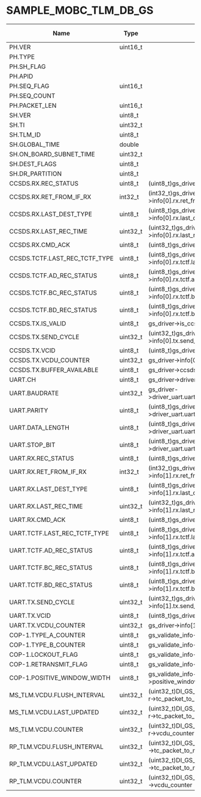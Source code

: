 # SAMPLE_MOBC_TLM_DB_GS

Name|Type|Exp.|Octet Pos.|bit Pos.|bit Len.|HEX|Status|Desc.|Note
-|-|-|-|-|-|-|-|-|-
PH.VER|uint16_t||0|0|3|||
PH.TYPE|||0|3|1|||
PH.SH_FLAG|||0|4|1|||
PH.APID|||0|5|11|||
PH.SEQ_FLAG|uint16_t||2|0|2|||
PH.SEQ_COUNT|||2|2|14|||
PH.PACKET_LEN|uint16_t||4|0|16|||||
SH.VER|uint8_t||6|0|8|||||
SH.TI|uint32_t||7|0|32|||||
SH.TLM_ID|uint8_t||11|0|8|o||||
SH.GLOBAL_TIME|double||12|0|64|||||
SH.ON_BOARD_SUBNET_TIME|uint32_t||20|0|32|||||
SH.DEST_FLAGS|uint8_t||24|0|8|o||||
SH.DR_PARTITION|uint8_t||25|0|8|||||
CCSDS.RX.REC_STATUS|uint8_t|(uint8_t)gs_driver->info[0].rx.rec_status|26|0|8||2.7|||
CCSDS.RX.RET_FROM_IF_RX|int32_t|(int32_t)gs_driver->info[0].rx.ret_from_if_rx|27|0|32|||||
CCSDS.RX.LAST_DEST_TYPE|uint8_t|(uint8_t)gs_driver->info[0].rx.last_dest_type|31|0|8||5.2|||
CCSDS.RX.LAST_REC_TIME|uint32_t|(uint32_t)gs_driver->info[0].rx.last_rec_time|32|0|32|||||
CCSDS.RX.CMD_ACK|uint8_t|(uint8_t)gs_driver->info[0].rx.cmd_ack|36|0|8||13.1|||
CCSDS.TCTF.LAST_REC_TCTF_TYPE|uint8_t|(uint8_t)gs_driver->info[0].rx.tctf.last_rec_tctf_type|37|0|8||3.2|||
CCSDS.TCTF.AD_REC_STATUS|uint8_t|(uint8_t)gs_driver->info[0].rx.tctf.ad_rec_status|38|0|8||18.1|||
CCSDS.TCTF.BC_REC_STATUS|uint8_t|(uint8_t)gs_driver->info[0].rx.tctf.bc_rec_status|39|0|8||18.1|||
CCSDS.TCTF.BD_REC_STATUS|uint8_t|(uint8_t)gs_driver->info[0].rx.tctf.bd_rec_status|40|0|8||18.1|||
CCSDS.TX.IS_VALID|uint8_t|gs_driver->is_ccsds_tx_valid|41|0|8||2.8|||
CCSDS.TX.SEND_CYCLE|uint32_t|(uint32_t)gs_driver->info[0].tx.send_cycle|42|0|32|||||
CCSDS.TX.VCID|uint8_t|(uint8_t)gs_driver->info[0].tx.vcid|46|0|8||3.3|||
CCSDS.TX.VCDU_COUNTER|uint32_t|gs_driver->info[0].tx.vcdu_counter|47|0|32|||||
CCSDS.TX.BUFFER_AVAILABLE|uint8_t|gs_driver->ccsds_info.buffer_num|51|0|8|||||
UART.CH|uint8_t|gs_driver->driver_uart.uart_config.ch|52|0|8|||||
UART.BAUDRATE|uint32_t|gs_driver->driver_uart.uart_config.baudrate|53|0|32|||||
UART.PARITY|uint8_t|(uint8_t)gs_driver->driver_uart.uart_config.parity_settings|57|0|8||5.3|||
UART.DATA_LENGTH|uint8_t|(uint8_t)gs_driver->driver_uart.uart_config.data_length|58|0|8||2.9|||
UART.STOP_BIT|uint8_t|(uint8_t)gs_driver->driver_uart.uart_config.stop_bit|59|0|8||3.4|||
UART.RX.REC_STATUS|uint8_t|(uint8_t)gs_driver->info[1].rx.rec_status|60|0|8||2.7|||
UART.RX.RET_FROM_IF_RX|int32_t|(int32_t)gs_driver->info[1].rx.ret_from_if_rx|61|0|32|||||
UART.RX.LAST_DEST_TYPE|uint8_t|(uint8_t)gs_driver->info[1].rx.last_dest_type|65|0|8||5.2|||
UART.RX.LAST_REC_TIME|uint32_t|(uint32_t)gs_driver->info[1].rx.last_rec_time|66|0|32|||||
UART.RX.CMD_ACK|uint8_t|(uint8_t)gs_driver->info[1].rx.cmd_ack|70|0|8||13.1|||
UART.TCTF.LAST_REC_TCTF_TYPE|uint8_t|(uint8_t)gs_driver->info[1].rx.tctf.last_rec_tctf_type|71|0|8||3.2|||
UART.TCTF.AD_REC_STATUS|uint8_t|(uint8_t)gs_driver->info[1].rx.tctf.ad_rec_status|72|0|8||18.1|||
UART.TCTF.BC_REC_STATUS|uint8_t|(uint8_t)gs_driver->info[1].rx.tctf.bc_rec_status|73|0|8||18.1|||
UART.TCTF.BD_REC_STATUS|uint8_t|(uint8_t)gs_driver->info[1].rx.tctf.bd_rec_status|74|0|8||18.1|||
UART.TX.SEND_CYCLE|uint32_t|(uint32_t)gs_driver->info[1].tx.send_cycle|75|0|32|||||
UART.TX.VCID|uint8_t|(uint8_t)gs_driver->info[1].tx.vcid|79|0|8||3.3|||
UART.TX.VCDU_COUNTER|uint32_t|gs_driver->info[1].tx.vcdu_counter|80|0|32|||||
COP-1.TYPE_A_COUNTER|uint8_t|gs_validate_info->type_a_counter|84|0|8|||||
COP-1.TYPE_B_COUNTER|uint8_t|gs_validate_info->type_b_counter|85|0|8|||||
COP-1.LOCKOUT_FLAG|uint8_t|gs_validate_info->lockout_flag|86|0|8|||||
COP-1.RETRANSMIT_FLAG|uint8_t|gs_validate_info->retransmit_flag|87|0|8|||||
COP-1.POSITIVE_WINDOW_WIDTH|uint8_t|gs_validate_info->positive_window_width|88|0|8|||||
MS_TLM.VCDU.FLUSH_INTERVAL|uint32_t|(uint32_t)DI_GS_ms_tlm_packet_handler->tc_packet_to_m_pdu.flush_interval|89|0|32|||||
MS_TLM.VCDU.LAST_UPDATED|uint32_t|(uint32_t)DI_GS_ms_tlm_packet_handler->tc_packet_to_m_pdu.last_updated|93|0|32|||||
MS_TLM.VCDU.COUNTER|uint32_t|(uint32_t)DI_GS_ms_tlm_packet_handler->vcdu_counter|97|0|32|||||
RP_TLM.VCDU.FLUSH_INTERVAL|uint32_t|(uint32_t)DI_GS_rp_tlm_packet_handler->tc_packet_to_m_pdu.flush_interval|101|0|32|||||
RP_TLM.VCDU.LAST_UPDATED|uint32_t|(uint32_t)DI_GS_rp_tlm_packet_handler->tc_packet_to_m_pdu.last_updated|105|0|32|||||
RP_TLM.VCDU.COUNTER|uint32_t|(uint32_t)DI_GS_rp_tlm_packet_handler->vcdu_counter|109|0|32|||||
